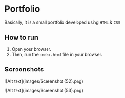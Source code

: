 # Portfolio

Basically, it is a small portfolio developed using `HTML` & `CSS`

## How to run

1. Open your browser.
2. Then, run the `index.html` file in your browser.

## Screenshots

![Alt text](images/Screenshot (52).png)

![Alt text](images/Screenshot (53).png)
